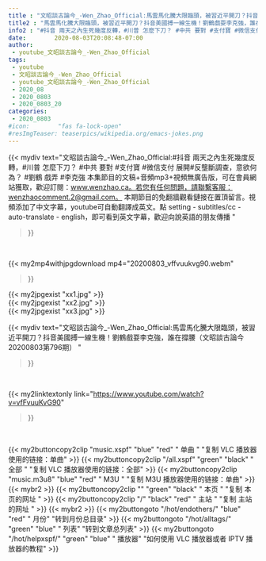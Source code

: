 ```yaml
---
title : "文昭談古論今_-Wen_Zhao_Official:馬雲馬化騰大限臨頭，被習近平開刀？抖音美國搏一線生機！劉鶴戲耍李克強，誰在撐腰（文昭談古論今20200803第796期） "
title2 : "馬雲馬化騰大限臨頭，被習近平開刀？抖音美國搏一線生機！劉鶴戲耍李克強，誰在撐腰（文昭談古論今20200803第796期） "
info2 : "#抖音 兩天之內生死幾度反轉，#川普 怎麼下刀？ #中共 要對 #支付寶 #微信支付 展開#反壟斷調查，意欲何為？ #劉鶴 戲弄 #李克強   本集節目的文稿+音頻mp3+視頻無廣告版，可在會員網站獲取，歡迎訂閱：www.wenzhao.ca。若您有任何問題，請聯繫客服：wenzhaocomment.2@gmail.com。 本期節目的免翻牆觀看鏈接在置頂留言。視頻添加了中文字幕，youtube可自動翻譯成英文。點 setting - subtitles/cc - auto-translate - english，即可看到英文字幕，歡迎向說英語的朋友傳播 "
date:        2020-08-03T20:08:48-07:00
author:
 - youtube_文昭談古論今_-Wen_Zhao_Official
tags:
 - youtube
 - 文昭談古論今_-Wen_Zhao_Official
 - youtube_文昭談古論今_-Wen_Zhao_Official
 - 2020_08
 - 2020_0803
 - 2020_0803_20
categories:
 - 2020_0803
#icon:        "fas fa-lock-open"
#resImgTeaser: teaserpics/wikipedia.org/emacs-jokes.png
---
```


{{< mydiv text="文昭談古論今_-Wen_Zhao_Official:#抖音 兩天之內生死幾度反轉，#川普 怎麼下刀？ #中共 要對 #支付寶 #微信支付 展開#反壟斷調查，意欲何為？ #劉鶴 戲弄 #李克強   本集節目的文稿+音頻mp3+視頻無廣告版，可在會員網站獲取，歡迎訂閱：www.wenzhao.ca。若您有任何問題，請聯繫客服：wenzhaocomment.2@gmail.com。 本期節目的免翻牆觀看鏈接在置頂留言。視頻添加了中文字幕，youtube可自動翻譯成英文。點 setting - subtitles/cc - auto-translate - english，即可看到英文字幕，歡迎向說英語的朋友傳播 "
>}}
<br>


{{< my2mp4withjpgdownload mp4="20200803_vffvuukvg90.webm"
>}}

{{< my2jpgexist "xx1.jpg" >}}<br>
{{< my2jpgexist "xx2.jpg" >}}<br>
{{< my2jpgexist "xx3.jpg" >}}<br>



{{< mydiv text="文昭談古論今_-Wen_Zhao_Official:馬雲馬化騰大限臨頭，被習近平開刀？抖音美國搏一線生機！劉鶴戲耍李克強，誰在撐腰（文昭談古論今20200803第796期） "
>}}
<br>

{{< my2linktextonly link="https://www.youtube.com/watch?v=vfFvuuKvG90"
>}}


<br>

{{< my2buttoncopy2clip "music.xspf"        "blue"   "red"    " 单曲 "  "复制 VLC 播放器使用的链接：单曲" >}} {{< my2buttoncopy2clip "/all.xspf"         "green"  "black"  " 全部 "  "复制 VLC 播放器使用的链接：全部" >}} {{< my2buttoncopy2clip "music.m3u8"        "blue"   "red"    " M3U  "    "复制 M3U 播放器使用的链接：单曲" >}} {{< mybr2 >}} {{< my2buttoncopy2clip ""                  "green"  "black"  " 本页 "    "复制 本页的网址 " >}} {{< my2buttoncopy2clip "/"                 "black"  "red"    " 主站 "    "复制 主站的网址 " >}} {{< mybr2 >}} {{< my2buttongoto      "/hot/endothers/"   "blue"   "red"    " 月份"   "转到月份总目录" >}} {{< my2buttongoto      "/hot/alltags/"     "green"  "blue"   " 列表"   "转到文章总列表" >}} {{< my2buttongoto      "/hot/helpxspf/"    "green"  "blue"   " 播放器" "如何使用 VLC 播放器或者 IPTV 播放器的教程" >}} 
